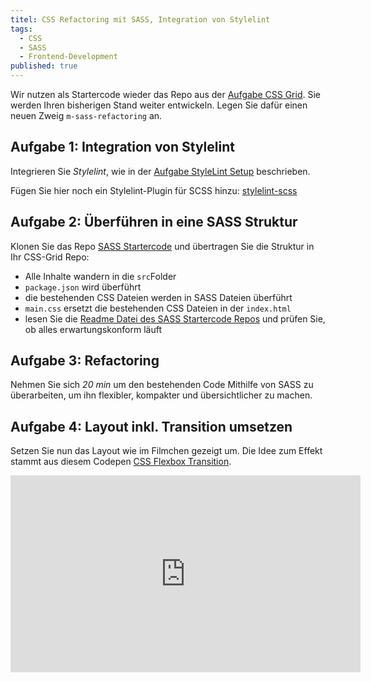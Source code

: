 ```yaml
---
titel: CSS Refactoring mit SASS, Integration von Stylelint
tags: 
  - CSS
  - SASS
  - Frontend-Development
published: true
---
```


Wir nutzen als Startercode wieder das Repo aus der [Aufgabe CSS Grid](/mi-bachelor-webdevelopment/assignments/css-grid/). Sie werden Ihren bisherigen Stand weiter entwickeln. Legen Sie dafür einen neuen Zweig `m-sass-refactoring` an.

## Aufgabe 1: Integration von Stylelint
Integrieren Sie *Stylelint*, wie in der [Aufgabe StyleLint Setup](/mi-bachelor-webdevelopment/assignments/tooling-stylelint/) beschrieben.

Fügen Sie hier noch ein Stylelint-Plugin für SCSS hinzu: [stylelint-scss](https://github.com/kristerkari/stylelint-scss)

## Aufgabe 2: Überführen in eine SASS Struktur
Klonen Sie das Repo [SASS Startercode](https://github.com/cnoss/sass-startercode) und übertragen Sie die Struktur in Ihr CSS-Grid Repo:

- Alle Inhalte wandern in die `src`Folder
- `package.json` wird überführt
- die bestehenden CSS Dateien werden in SASS Dateien überführt
- `main.css` ersetzt die bestehenden CSS Dateien in der `index.html`
- lesen Sie die [Readme Datei des SASS Startercode Repos](https://github.com/cnoss/sass-startercode/blob/master/README.md) und prüfen Sie, ob alles erwartungskonform läuft

## Aufgabe 3: Refactoring
Nehmen Sie sich *20 min* um den bestehenden Code Mithilfe von SASS zu überarbeiten, um ihn flexibler, kompakter und übersichtlicher zu machen.

## Aufgabe 4: Layout inkl. Transition umsetzen

Setzen Sie nun das Layout wie im Filmchen gezeigt um. Die Idee zum Effekt stammt aus diesem Codepen [CSS Flexbox Transition](https://codepen.io/thomas-eilermann/pen/grjEjE).

<iframe width="560" height="315" src="https://www.youtube.com/embed/43zxrJ4qmfc" title="YouTube video player" frameborder="0" allow="accelerometer; autoplay; clipboard-write; encrypted-media; gyroscope; picture-in-picture" allowfullscreen></iframe>


